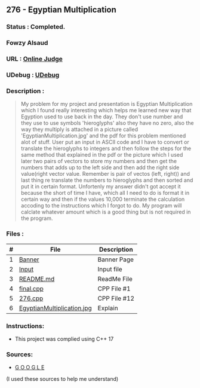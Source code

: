 ## 276 - Egyptian Multiplication
### Status  :   Completed.
### Fowzy Alsaud
### URL     :   <a href="[#](https://onlinejudge.org/external/2/276.pdf)">Online Judge</a>
### UDebug  :   <a href="[#](https://www.udebug.com/UVa/276)">UDebug</a>
### Description    : 
>My problem for my project and presentation is Egyptian Multiplication which I found really interesting which helps me learned new way that Egyption used to use back in the day. They don't use number and they use to use symbols 'hieroglyphs' also they have no zero, also the way they multiply is attached in a picture called 'EgyptianMultiplication.jpg' and the pdf for this problem mentioned alot of stuff. User put an input in ASCII code and I have to convert or translate the hieroglyphs to integers and then follow the steps for the same method that explained in the pdf or the picture which I used later two pairs of vectors to store my numbers and then get the numbers that adds up to the left side and then add the right side value(right vector value. Remember is pair of vectos (left, right)) and last thing re translate the numbers to hieroglyphs and then sorted and put it in certain format. Unfortenly my answer didn't got accept it because the short of time I have, which all I need to do is format it in certain way and then if the values 10,000 terminate the calculation accoding to the instructions which I forgot to do. My program will calclate whatever amount which is a good thing but is not required in the program.


### Files  :
|   #   | File     | Description                      |
| :---: | -------- | -------------------------------- |
|   1   | [Banner](Banner)</a> | Banner Page |
|   2   | [Input](input)</a> | Input file |
|   3   | [README.md](README.md)</a> | ReadMe File |
|   4   | [final.cpp](final.cpp)</a> | CPP File #1 |
|   5   | [276.cpp](276.cpp)</a> | CPP File #12 |
|   6   | [EgyptianMultiplication.jpg](EgyptianMultiplication.jpg)</a> | Explain |


### Instructions:
- This project was complied using C++ 17

### Sources:
- <a href="#">G O O G L E</a>

(I used these sources to help me understand)
